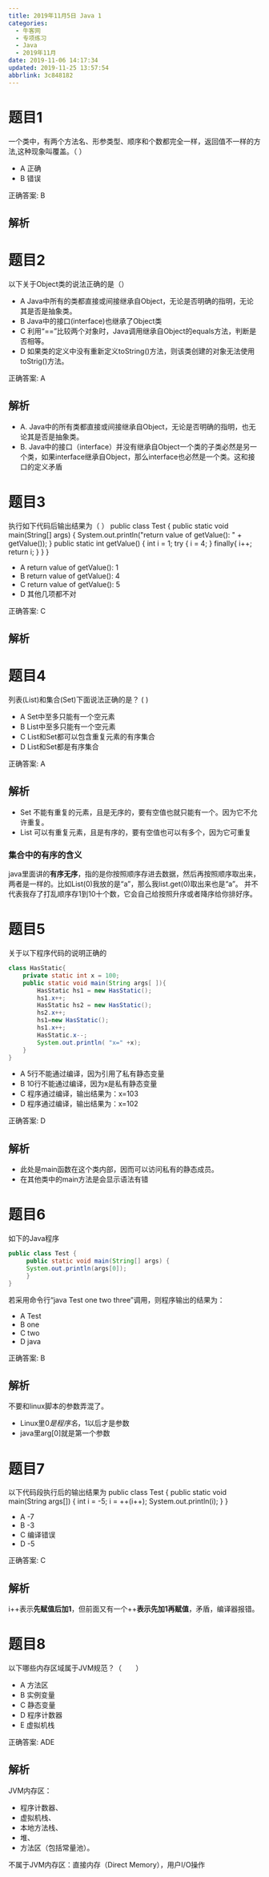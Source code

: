 ```yaml
---
title: 2019年11月5日 Java 1
categories: 
  - 牛客网
  - 专项练习
  - Java
  - 2019年11月
date: 2019-11-06 14:17:34
updated: 2019-11-25 13:57:54
abbrlink: 3c848182
---
```

# 题目1
一个类中，有两个方法名、形参类型、顺序和个数都完全一样，返回值不一样的方法,这种现象叫覆盖。（  ）
- A 正确
- B 错误

正确答案: B

## 解析


# 题目2
以下关于Object类的说法正确的是（）
- A Java中所有的类都直接或间接继承自Object，无论是否明确的指明，无论其是否是抽象类。
- B Java中的接口(interface)也继承了Object类
- C 利用“==”比较两个对象时，Java调用继承自Object的equals方法，判断是否相等。
- D 如果类的定义中没有重新定义toString()方法，则该类创建的对象无法使用toStrig()方法。

正确答案: A

## 解析
- A. Java中的所有类都直接或间接继承自Object，无论是否明确的指明，也无论其是否是抽象类。
- B. Java中的接口（interface）并没有继承自Object一个类的子类必然是另一个类，如果interface继承自Object，那么interface也必然是一个类。这和接口的定义矛盾


# 题目3
执行如下代码后输出结果为（ ）
public class Test {
 public static void main(String[] args) {
     System.out.println("return value of getValue(): " + getValue());
 }
 public static int getValue() {
     int i = 1;
     try {
         i = 4;
     } finally{
         i++;
         return i;
     }
     }
 }
- A return value of getValue(): 1
- B return value of getValue(): 4
- C return value of getValue(): 5
- D 其他几项都不对

正确答案: C

## 解析

# 题目4
列表(List)和集合(Set)下面说法正确的是？  ( )
- A Set中至多只能有一个空元素
- B List中至多只能有一个空元素
- C List和Set都可以包含重复元素的有序集合
- D List和Set都是有序集合

正确答案: A

## 解析
- Set 不能有重复的元素，且是无序的，要有空值也就只能有一个。因为它不允许重复。 
- List 可以有重复元素，且是有序的，要有空值也可以有多个，因为它可重复

### 集合中的有序的含义
java里面讲的**有序无序**，指的是你按照顺序存进去数据，然后再按照顺序取出来，两者是一样的。比如List(0)我放的是“a”，那么我list.get(0)取出来也是“a”。
并不代表我存了打乱顺序存1到10十个数，它会自己给按照升序或者降序给你排好序。


# 题目5
关于以下程序代码的说明正确的
```java
class HasStatic{
    private static int x = 100;
    public static void main(String args[ ]){
        HasStatic hs1 = new HasStatic();
        hs1.x++;
        HasStatic hs2 = new HasStatic();
        hs2.x++;
        hs1=new HasStatic();
        hs1.x++;
        HasStatic.x--;
        System.out.println( "x=" +x);
    }
}
```
- A 5行不能通过编译，因为引用了私有静态变量
- B 10行不能通过编译，因为x是私有静态变量
- C 程序通过编译，输出结果为：x=103
- D 程序通过编译，输出结果为：x=102

正确答案: D

## 解析
- 此处是main函数在这个类内部，因而可以访问私有的静态成员。
- 在其他类中的main方法是会显示语法有错


# 题目6
如下的Java程序 
```java
public class Test { 
     public static void main(String[] args) { 
     System.out.println(args[0]); 
     } 
} 
```
 若采用命令行“java Test one two three”调用，则程序输出的结果为：
- A Test
- B one
- C two
- D java

正确答案: B

## 解析
不要和linux脚本的参数弄混了。
- Linux里$0是程序名，$1以后才是参数
- java里arg[0]就是第一个参数


# 题目7
以下代码段执行后的输出结果为
public class Test {
public static void main(String args[]) {
int i = -5;
i =  ++(i++);
System.out.println(i);
}
}
- A -7
- B -3
- C 编译错误
- D -5

正确答案: C

## 解析
i++表示**先赋值后加1**，但前面又有一个++**表示先加1再赋值**，矛盾，编译器报错。

# 题目8
以下哪些内存区域属于JVM规范？（　　）
- A 方法区
- B 实例变量
- C 静态变量
- D 程序计数器
- E 虚拟机栈

正确答案: ADE

## 解析
JVM内存区：
- 程序计数器、
- 虚拟机栈、
- 本地方法栈、
- 堆、
- 方法区（包括常量池）。

不属于JVM内存区：直接内存（Direct Memory），用户I/O操作
